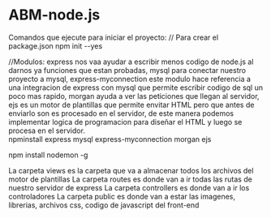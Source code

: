 # ABM-node.js
Comandos que ejecute para iniciar el proyecto:
// Para crear el package.json
npm init --yes


//Modulos: express nos vaa ayudar a escribir menos codigo de node.js al darnos ya funciones que estan probadas, mysql para conectar nuestro proyecto a mysql, express-myconnection este modulo hace referencia a una integracion de express con mysql que permite escribir codigo de sql un poco mas rapido, morgan ayuda a ver las peticiones que llegan al servidor, ejs es un motor de plantillas que permite envitar HTML pero que antes de enviarlo son es procesado en el servidor, de este manera podemos implementar logica de programacion para diseñar el HTML y luego se procesa en el servidor.  
npminstall express mysql express-myconnection morgan ejs 

npm install nodemon -g

La carpeta views es la carpeta que va a almacenar todos los archivos del motor de plantillas
La carpeta routes es donde van a ir todas las rutas de nuestro servidor de express
La carpeta controllers es donde van a ir los controladores
La carpeta public es donde van a estar las imagenes, librerias, archivos css, codigo de javascript del front-end